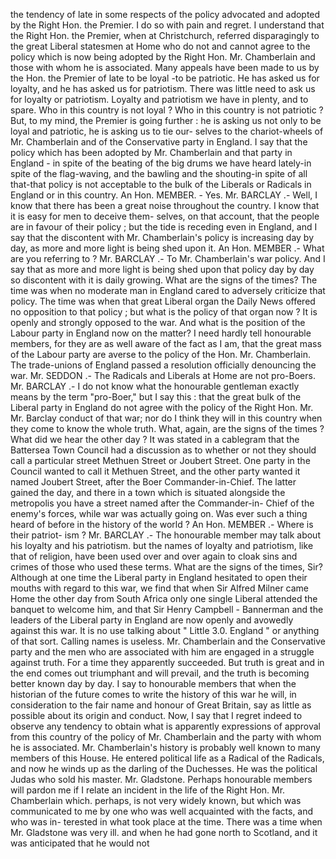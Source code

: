 the tendency of late in some respects of the policy advocated and adopted by the Right Hon. the Premier. I do so with pain and regret. I understand that the Right Hon. the Premier, when at Christchurch, referred disparagingly to the great Liberal statesmen at Home who do not and cannot agree to the policy which is now being adopted by the Right Hon. Mr. Chamberlain and those with whom he is associated. Many appeals have been made to us by the Hon. the Premier of late to be loyal -to be patriotic. He has asked us for loyalty, and he has asked us for patriotism. There was little need to ask us for loyalty or patriotism. Loyalty and patriotism we have in plenty, and to spare. Who in this country is not loyal ? Who in this country is not patriotic ? But, to my mind, the Premier is going further : he is asking us not only to be loyal and patriotic, he is asking us to tie our- selves to the chariot-wheels of Mr. Chamberlain and of the Conservative party in England. I say that the policy which has been adopted by Mr. Chamberlain and that party in England - in spite of the beating of the big drums we have heard lately-in spite of the flag-waving, and the bawling and the shouting-in spite of all that-that policy is not acceptable to the bulk of the Liberals or Radicals in England or in this country. An Hon. MEMBER. - Yes. Mr. BARCLAY .- Well, I know that there has been a great noise throughout the country. I know that it is easy for men to deceive them- selves, on that account, that the people are in favour of their policy ; but the tide is receding even in England, and I say that the discontent with Mr. Chamberlain's policy is increasing day by day, as more and more light is being shed upon it. An Hon. MEMBER .- What are you referring to ? Mr. BARCLAY .- To Mr. Chamberlain's war policy. And I say that as more and more light is being shed upon that policy day by day so discontent with it is daily growing. What are the signs of the times? The time was when no moderate man in England cared to adversely criticize that policy. The time was when that great Liberal organ the Daily News offered no opposition to that policy ; but what is the policy of that organ now ? It is openly and strongly opposed to the war. And what is the position of the Labour party in England now on the matter? I need hardly tell honourable members, for they are as well aware of the fact as I am, that the great mass of the Labour party are averse to the policy of the Hon. Mr. Chamberlain. The trade-unions of England passed a resolution officially denouncing the war. Mr. SEDDON .- The Radicals and Liberals at Home are not pro-Boers. Mr. BARCLAY .- I do not know what the honourable gentleman exactly means by the term "pro-Boer," but I say this : that the great bulk of the Liberal party in England do not agree with the policy of the Right Hon. Mr. Mr. Barclay conduct of that war; nor do I think they will in this country when they come to know the whole truth. What, again, are the signs of the times ? What did we hear the other day ? It was stated in a cablegram that the Battersea Town Council had a discussion as to whether or not they should call a particular street Methuen Street or Joubert Street. One party in the Council wanted to call it Methuen Street, and the other party wanted it named Joubert Street, after the Boer Commander-in-Chief. The latter gained the day, and there in a town which is situated alongside the metropolis you have a street named after the Commander-in- Chief of the enemy's forces, while war was actually going on. Was ever such a thing heard of before in the history of the world ? An Hon. MEMBER .- Where is their patriot- ism ? Mr. BARCLAY .- The honourable member may talk about his loyalty and his patriotism. but the names of loyalty and patriotism, like that of religion, have been used over and over again to cloak sins and crimes of those who used these terms. What are the signs of the times, Sir? Although at one time the Liberal party in England hesitated to open their mouths with regard to this war, we find that when Sir Alfred Milner came Home the other day from South Africa only one single Liberal attended the banquet to welcome him, and that Sir Henry Campbell - Bannerman and the leaders of the Liberal party in England are now openly and avowedly against this war. It is no use talking about " Little 3.0. England " or anything of that sort. Calling names is useless. Mr. Chamberlain and the Conservative party and the men who are associated with him are engaged in a struggle against truth. For a time they apparently succeeded. But truth is great and in the end comes out triumphant and will prevail, and the truth is becoming better known day by day. I say to honourable members that when the historian of the future comes to write the history of this war he will, in consideration to the fair name and honour of Great Britain, say as little as possible about its origin and conduct. Now, I say that I regret indeed to observe any tendency to obtain what is apparently expressions of approval from this country of the policy of Mr. Chamberlain and the party with whom he is associated. Mr. Chamberlain's history is probably well known to many members of this House. He entered political life as a Radical of the Radicals, and now he winds up as the darling of the Duchesses. He was the political Judas who sold his master. Mr. Gladstone. Perhaps honourable members will pardon me if I relate an incident in the life of the Right Hon. Mr. Chamberlain which. perhaps, is not very widely known, but which was communicated to me by one who was well acquainted with the facts, and who was in- terested in what took place at the time. There was a time when Mr. Gladstone was very ill. and when he had gone north to Scotland, and it was anticipated that he would not 